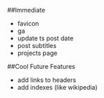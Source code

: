 ##Immediate

- favicon
- ga
- update ts post date
- post subtitles
- projects page

##Cool Future Features

- add links to headers
- add indexes (like wikipedia)
